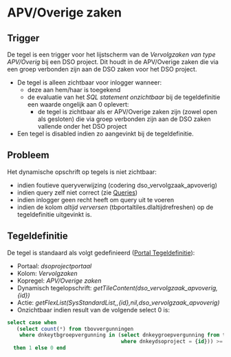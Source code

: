 # APV/Overige zaken

## Trigger

De tegel is een trigger voor het lijstscherm van de *Vervolgzaken van type APV/Overig* bij een DSO project. Dit houdt in de APV/Overige zaken die via een groep verbonden zijn aan de DSO zaken voor het DSO project.

  - De tegel is alleen zichtbaar voor inlogger wanneer:
    - deze aan hem/haar is toegekend
    - de evaluatie van het *SQL statement onzichtbaar* bij de tegeldefinitie een waarde ongelijk aan 0 oplevert:
      - de tegel is zichtbaar als er APV/Overige zaken zijn (zowel open als gesloten) die via groep verbonden zijn aan de DSO zaken vallende onder het DSO project
  - Een tegel is disabled indien zo aangevinkt bij de tegeldefinitie.

## Probleem

Het dynamische opschrift op tegels is niet zichtbaar:

  - indien foutieve queryverwijzing (codering dso_vervolgzaak_apvoverig)
  - indien query zelf niet correct (zie [Queries](/docs/instellen_inrichten/queries.md))
  - indien inlogger geen recht heeft om query uit te voeren
  - indien de kolom *altijd verversen* (tbportaltiles.dlaltijdrefreshen) op de tegeldefinitie uitgevinkt is.

## Tegeldefinitie

De tegel is standaard als volgt gedefinieerd ([Portal Tegeldefinitie](/docs/instellen_inrichten/portaldefinitie/portal_tegel.md)):

  -  Portaal: *dsoprojectportaal*
  -  Kolom: *Vervolgzaken*
  -  Kopregel: *APV/Overige zaken*
  -  Dynamisch tegelopschrift: *getTileContent(dso_vervolgzaak_apvoverig,{id})*
  -  Actie: *getFlexList(SysStandardList,,{id},nil,dso_vervolgzaak_apvoverig)*
  -  Onzichtbaar indien result van de volgende select 0 is:

```sql
select case when
   (select count(*) from tbovvergunningen
    where dnkeytbgroepvergunning in (select dnkeygroepvergunning from tbomgvergunning
                                     where dnkeydsoproject = {id})) >= 1
  then 1 else 0 end
```

